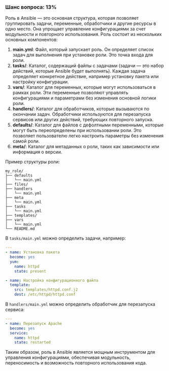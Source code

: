 ### Шанс вопроса: 13%

Роль в Ansible — это основная структура, которая позволяет группировать задачи, переменные, обработчики и другие ресурсы в одно место. Она упрощает управление конфигурациями за счет модульности и повторного использования. Роль состоит из нескольких основных компонентов:

1. **main.yml**: Файл, который запускает роль. Он определяет список задач для выполнения при установке роли. Это точка входа для роли.
2. **tasks/**: Каталог, содержащий файлы с задачами (задачи — это набор действий, которые Ansible будет выполнять). Каждая задача определяет конкретное действие, например установку пакета или настройку конфигурации.
3. **vars/**: Каталог для переменных, которые могут использоваться в рамках роли. Эти переменные позволяют управлять конфигурациями и параметрами без изменения основной логики роли.
4. **handlers/**: Каталог для обработчиков, которые вызываются по окончании задач. Обработчики используются для перезапуска сервисов или других действий, требующих повторного запуска.
5. **defaults/**: Каталог для файлов с дефолтными переменными, которые могут быть переопределены при использовании роли. Это позволяет пользователю легко настроить параметры без изменения самой роли.
6. **meta/**: Каталог для метаданных о роли, таких как зависимости или информация о версии.

Пример структуры роли:
```
my_role/
├── defaults
│   └── main.yml
├── files/
├── handlers
│   └── main.yml
├── meta
│   └── main.yml
├── tasks
│   └── main.yml
├── templates/
├── vars
│   └── main.yml
└── README.md
```

В `tasks/main.yml` можно определить задачи, например:
```yaml
---
- name: Установка пакета
  become: yes
  yum:
    name: httpd
    state: present

- name: Настройка конфигурационного файла
  template:
    src: templates/httpd.conf.j2
    dest: /etc/httpd/httpd.conf
```

В `handlers/main.yml` можно определить обработчик для перезапуска сервиса:
```yaml
---
- name: Перезапуск Apache
  become: yes
  service:
    name: httpd
    state: restarted
```

Таким образом, роль в Ansible является мощным инструментом для управления конфигурациями, обеспечивая модульность, переносимость и возможность повторного использования кода.